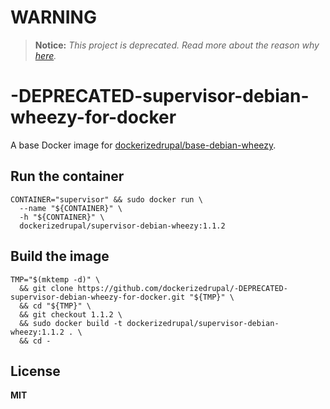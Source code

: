 # WARNING

> **Notice:** *This project is deprecated. Read more about the reason why [here](https://github.com/dockerizedrupal/base-debian-wheezy-for-docker/issues/3).*

# -DEPRECATED-supervisor-debian-wheezy-for-docker

A base Docker image for [dockerizedrupal/base-debian-wheezy](https://github.com/dockerizedrupal/base-debian-wheezy-for-docker).

## Run the container

    CONTAINER="supervisor" && sudo docker run \
      --name "${CONTAINER}" \
      -h "${CONTAINER}" \
      dockerizedrupal/supervisor-debian-wheezy:1.1.2

## Build the image

    TMP="$(mktemp -d)" \
      && git clone https://github.com/dockerizedrupal/-DEPRECATED-supervisor-debian-wheezy-for-docker.git "${TMP}" \
      && cd "${TMP}" \
      && git checkout 1.1.2 \
      && sudo docker build -t dockerizedrupal/supervisor-debian-wheezy:1.1.2 . \
      && cd -

## License

**MIT**
